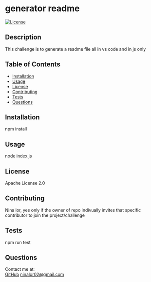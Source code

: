 
# generator readme
[![License](https://img.shields.io/badge/License-Apache%202.0-blue.svg)](https://opensource.org/licenses/Apache-2.0)

## Description

This challenge is to generate a readme file all in vs code and in js only

## Table of Contents

* [Installation](#installation)
* [Usage](#usage)
* [License](#license)
* [Contributing](#contributing)
* [Tests](#tests)
* [Questions](#questions)

## Installation

npm install

## Usage

node index.js

## License

Apache License 2.0

## Contributing

Nina lor, yes only if the owner of repo indivually invites that specific contributor to join the project/challenge

## Tests

npm run test

## Questions

Contact me at: <br/>
[GitHub](https://github.com/ninalor02)
<ninalor02@gmail.com>
